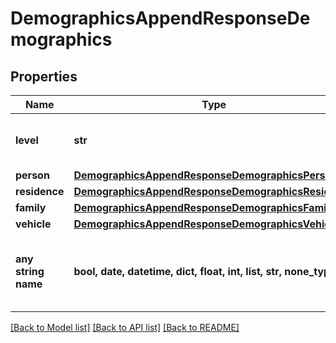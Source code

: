 # DemographicsAppendResponseDemographics


## Properties
Name | Type | Description | Notes
------------ | ------------- | ------------- | -------------
**level** | **str** | The demographics level for the data. | [optional] 
**person** | [**DemographicsAppendResponseDemographicsPerson**](DemographicsAppendResponseDemographicsPerson.md) |  | [optional] 
**residence** | [**DemographicsAppendResponseDemographicsResidence**](DemographicsAppendResponseDemographicsResidence.md) |  | [optional] 
**family** | [**DemographicsAppendResponseDemographicsFamily**](DemographicsAppendResponseDemographicsFamily.md) |  | [optional] 
**vehicle** | [**DemographicsAppendResponseDemographicsVehicle**](DemographicsAppendResponseDemographicsVehicle.md) |  | [optional] 
**any string name** | **bool, date, datetime, dict, float, int, list, str, none_type** | any string name can be used but the value must be the correct type | [optional]

[[Back to Model list]](../README.md#documentation-for-models) [[Back to API list]](../README.md#documentation-for-api-endpoints) [[Back to README]](../README.md)


